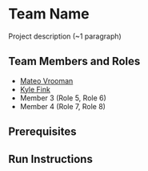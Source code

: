 # Team Name

Project description (~1 paragraph)

## Team Members and Roles

- [Mateo Vrooman](https://github.com/MateoVrooman/CIS350-HW2-Vrooman)
- [Kyle Fink](https://github.com/BoxMcNugget/CIS350-HW2-Fink)
- Member 3 (Role 5, Role 6)
- Member 4 (Role 7, Role 8)

## Prerequisites

## Run Instructions
